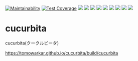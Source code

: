 [![Maintainability](https://api.codeclimate.com/v1/badges/e337e25753e0218e3c21/maintainability)](https://codeclimate.com/github/tomowarkar/cucurbita/maintainability) [![Test Coverage](https://api.codeclimate.com/v1/badges/e337e25753e0218e3c21/test_coverage)](https://codeclimate.com/github/tomowarkar/cucurbita/test_coverage) ![](https://img.shields.io/github/pipenv/locked/python-version/tomowarkar/cucurbita) ![](https://img.shields.io/github/languages/top/tomowarkar/cucurbita) ![](https://img.shields.io/github/languages/code-size/tomowarkar/cucurbita) ![](https://img.shields.io/github/pipenv/locked/dependency-version/tomowarkar/cucurbita/dev/black/master) ![](https://img.shields.io/github/pipenv/locked/dependency-version/tomowarkar/cucurbita/dev/flake8/master) ![](https://img.shields.io/github/pipenv/locked/dependency-version/tomowarkar/cucurbita/dev/isort/master) ![](https://img.shields.io/github/pipenv/locked/dependency-version/tomowarkar/cucurbita/dev/mypy/master) ![](https://img.shields.io/github/pipenv/locked/dependency-version/tomowarkar/cucurbita/dev/pytest/master) ![](https://img.shields.io/github/pipenv/locked/dependency-version/tomowarkar/cucurbita/dev/sphinx/master)

# cucurbita

cucurbita(クークルビータ)


https://tomowarkar.github.io/cucurbita/build/cucurbita